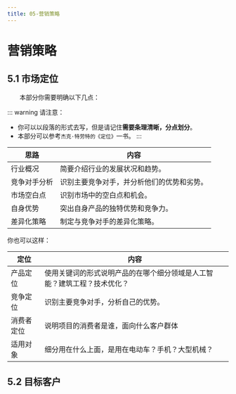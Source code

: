 ```yaml
---
title: 05-营销策略
---
```

# 营销策略

## 5.1 市场定位

&emsp;&emsp;本部分你需要明确以下几点：

::: warning
请注意：
- 你可以以段落的形式去写，但是请记住**需要条理清晰，分点划分**。
- 本部分可以参考`杰克·特劳特的《定位》`一书。
:::

|    思路     |     内容     |
| ----------- | ------------ |
|   行业概况   |   简要介绍行业的发展状况和趋势。   |
| 竞争对手分析  | 识别主要竞争对手，并分析他们的优势和劣势。 |
|   市场空白点   | 识别市场中的空白点和机会。 |
|   自身优势   | 突出自身产品的独特优势和竞争力。 |
| 差异化策略 | 制定与竞争对手的差异化策略。 |

你也可以这样：

|    定位     |     内容     |
| ----------- | ------------ |
|   产品定位   |  使用关键词的形式说明产品的在哪个细分领域是人工智能？建筑工程？技术优化？   |
| 竞争定位  | 识别主要竞争对手，分析自己的优势。 |
|   消费者定位   | 说明项目的消费者是谁，面向什么客户群体 |
|   适用对象   | 细分用在什么上面，是用在电动车？手机？大型机械？ |

## 5.2 目标客户

&emsp;&emsp;


